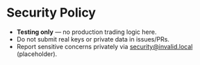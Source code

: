 # Security Policy

- **Testing only** — no production trading logic here.
- Do not submit real keys or private data in issues/PRs.
- Report sensitive concerns privately via security@invalid.local (placeholder).
